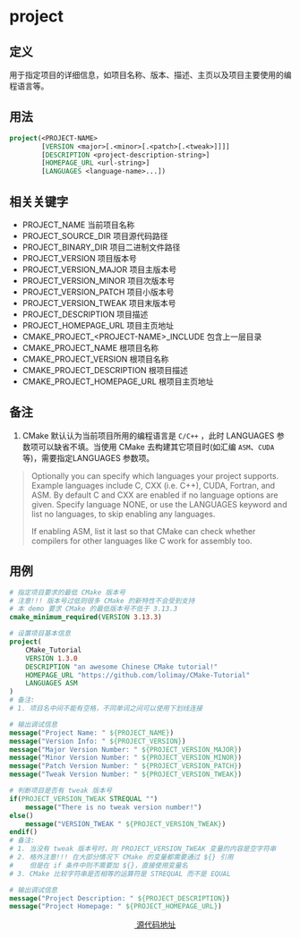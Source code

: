# project
## 定义
用于指定项目的详细信息，如项目名称、版本、描述、主页以及项目主要使用的编程语言等。
## 用法
````cmake
project(<PROJECT-NAME>
        [VERSION <major>[.<minor>[.<patch>[.<tweak>]]]]
        [DESCRIPTION <project-description-string>]
        [HOMEPAGE_URL <url-string>]
        [LANGUAGES <language-name>...])
````
## 相关关键字
- PROJECT_NAME 当前项目名称
- PROJECT_SOURCE_DIR 项目源代码路径
- PROJECT_BINARY_DIR 项目二进制文件路径
- PROJECT_VERSION 项目版本号
- PROJECT_VERSION_MAJOR 项目主版本号
- PROJECT_VERSION_MINOR 项目次版本号
- PROJECT_VERSION_PATCH 项目小版本号
- PROJECT_VERSION_TWEAK 项目末版本号
- PROJECT_DESCRIPTION 项目描述
- PROJECT_HOMEPAGE_URL 项目主页地址
- CMAKE_PROJECT_\<PROJECT-NAME\>_INCLUDE 包含上一层目录
- CMAKE_PROJECT_NAME 根项目名称
- CMAKE_PROJECT_VERSION 根项目名称
- CMAKE_PROJECT_DESCRIPTION 根项目描述
- CMAKE_PROJECT_HOMEPAGE_URL 根项目主页地址

## 备注
1. CMake 默认认为当前项目所用的编程语言是 `C/C++` ，此时 LANGUAGES 参数项可以缺省不填。当使用 CMake 去构建其它项目时(如汇编 `ASM`、`CUDA` 等)，需要指定LANGUAGES 参数项。

> Optionally you can specify which languages your project supports. Example languages include C, CXX (i.e. C++), CUDA, Fortran, and ASM. By default C and CXX are enabled if no language options are given. Specify language NONE, or use the LANGUAGES keyword and list no languages, to skip enabling any languages.
>
> If enabling ASM, list it last so that CMake can check whether compilers for other languages like C work for assembly too.

## 用例
````cmake
# 指定项目要求的最低 CMake 版本号
# 注意!!! 版本号过低则很多 CMake 的新特性不会受到支持
# 本 demo 要求 CMake 的最低版本号不低于 3.13.3
cmake_minimum_required(VERSION 3.13.3)

# 设置项目基本信息
project(
    CMake_Tutorial
    VERSION 1.3.0
    DESCRIPTION "an awesome Chinese CMake tutorial!"
    HOMEPAGE_URL "https://github.com/lolimay/CMake-Tutorial"
    LANGUAGES ASM                                                                                                                                                                                                                                               
)
# 备注:
# 1. 项目名中间不能有空格，不同单词之间可以使用下划线连接

# 输出调试信息
message("Project Name: " ${PROJECT_NAME})
message("Version Info: " ${PROJECT_VERSION})
message("Major Version Number: " ${PROJECT_VERSION_MAJOR})
message("Minor Version Number: " ${PROJECT_VERSION_MINOR})
message("Patch Version Number: " ${PROJECT_VERSION_PATCH})
message("Tweak Version Number: " ${PROJECT_VERSION_TWEAK})

# 判断项目是否有 tweak 版本号
if(PROJECT_VERSION_TWEAK STREQUAL "")
    message("There is no tweak version number!")
else()
    message("VERSION_TWEAK " ${PROJECT_VERSION_TWEAK})
endif()
# 备注:
# 1. 当没有 tweak 版本号时，则 PROJECT_VERSION_TWEAK 变量的内容是空字符串
# 2. 格外注意!!! 在大部分情况下 CMake 的变量都需要通过 ${} 引用
#    但是在 if 条件中则不需要加 ${}，直接使用变量名
# 3. CMake 比较字符串是否相等的运算符是 STREQUAL 而不是 EQUAL

# 输出调试信息
message("Project Description: " ${PROJECT_DESCRIPTION})
message("Project Homepage: " ${PROJECT_HOMEPAGE_URL})
````

<p align="center"><a href="https://github.com/lolimay/CMake-Tutorial/blob/master/demos/directives/project_1/CMakeLists.txt"><img src="https://github.com/favicon.ico" height="16"> 源代码地址</a></p>